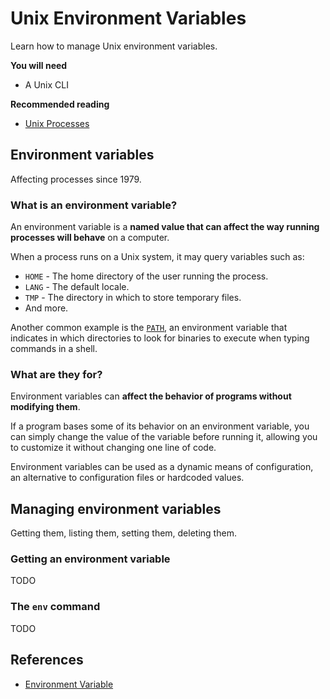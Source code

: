 # Unix Environment Variables

Learn how to manage Unix environment variables.

<!-- slide-include ../../BANNER.md -->

**You will need**

* A Unix CLI

**Recommended reading**

* [Unix Processes](../unix-processes/)

<!-- START doctoc -->
<!-- END doctoc -->



## Environment variables

<!-- slide-front-matter class: center, middle -->

Affecting processes since 1979.

### What is an environment variable?

An environment variable is a **named value that can affect the way running processes will behave** on a computer.

When a process runs on a Unix system, it may query variables such as:

* `HOME` - The home directory of the user running the process.
* `LANG` - The default locale.
* `TMP` - The directory in which to store temporary files.
* And more.

Another common example is the [`PATH`][path],
an environment variable that indicates in which directories to look for binaries to execute when typing commands in a shell.

### What are they for?

Environment variables can **affect the behavior of programs without modifying them**.

If a program bases some of its behavior on an environment variable,
you can simply change the value of the variable before running it,
allowing you to customize it without changing one line of code.

Environment variables can be used as a dynamic means of configuration,
an alternative to configuration files or hardcoded values.



## Managing environment variables

<!-- slide-front-matter class: center, middle -->

Getting them, listing them, setting them, deleting them.

### Getting an environment variable

TODO

### The `env` command

TODO



## References

* [Environment Variable][env-var]



[env-var]: https://en.wikipedia.org/wiki/Environment_variable
[path]: https://en.wikipedia.org/wiki/Path_(computing)
